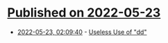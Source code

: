# [Published on 2022-05-23](index.md)

* [2022-05-23, 02:09:40](https://news.ycombinator.com/item?id=31474710) - [Useless Use of \"dd\"](https://www.vidarholen.net/contents/blog/?p=479)

